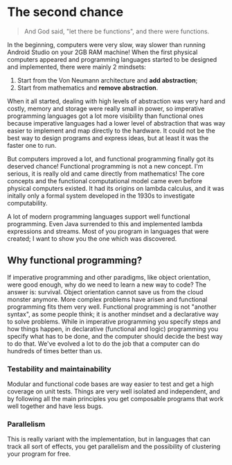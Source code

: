 # The second chance

> And God said, "let there be functions", and there were functions.

In the beginning, computers were very slow, way slower than running Android Studio on your 2GB RAM machine! When the first physical computers appeared and programming languages started to be designed and implemented, there were mainly 2 mindsets:

1. Start from the Von Neumann architecture and **add abstraction**;
2. Start from mathematics and **remove abstraction**.

When it all started, dealing with high levels of abstraction was very hard and costly, memory and storage were really small in power, so imperative programming languages got a lot more visibility than functional ones because imperative languages had a lower level of abstraction that was way easier to implement and map directly to the hardware. It could not be the best way to design programs and express ideas, but at least it was the faster one to run.

But computers improved a lot, and functional programming finally got its deserved chance! Functional programming is not a new concept. I'm serious, it is really old and came directly from mathematics! The core concepts and the functional computational model came even before physical computers existed. It had its origins on lambda calculus, and it was initally only a formal system developed in the 1930s to investigate computability.

A lot of modern programming languages support well functional programming. Even Java surrended to this and implemented lambda expressions and streams. Most of you program in languages that were created; I want to show you the one which was discovered.

## Why functional programming?

If imperative programming and other paradigms, like object orientation, were good enough, why do we need to learn a new way to code? The answer is: survival. Object orientation cannot save us from the cloud monster anymore. More complex problems have arisen and functional programming fits them very well. Functional programming is not "another syntax", as some people think; it is another mindset and a declarative way to solve problems. While in imperative programming you specify steps and how things happen, in declarative \(functional and logic\) programming you specify what has to be done, and the computer should decide the best way to do that. We've evolved a lot to do the job that a computer can do hundreds of times better than us.

### Testability and maintainability

Modular and functional code bases are way easier to test and get a high coverage on unit tests. Things are very well isolated and independent, and by following all the main principles you get composable programs that work well together and have less bugs.

### Parallelism

This is really variant with the implementation, but in languages that can track all sort of effects, you get parallelism and the possibility of clustering your program for free.



